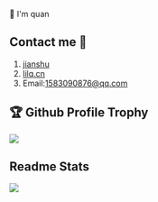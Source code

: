  👋 I'm quan
 
## Contact me 📱

1. [jianshu](https://www.jianshu.com/u/1c2a18455371)
2. [lilq.cn](http://lilq.cn)
3. Email:1583090876@qq.com

## 🏆 Github Profile Trophy
![](https://github-profile-trophy.vercel.app/?username=quan930&title=Repositories,Issues,Commit,Stars,Organizations,LongTimeUser,AncientUser,Joined2020,AllSuperRank,MultiLanguage&theme=monokai&margin-w=2)

## Readme Stats
<a href="http://lilq.cn">
  <img align="left" src="https://github-readme-stats.vercel.app/api?username=quan930&count_private=true&show_icons=true&hide=issues&hide_title=true&include_all_commits=true&theme=radical" />
</a>
